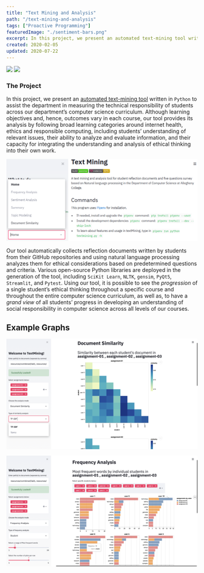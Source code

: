 ```yaml
---
title: "Text Mining and Analysis"
path: "/text-mining-and-analysis"
tags: ["Proactive Programming"]
featuredImage: "./sentiment-bars.png"
excerpt: In this project, we present an automated text-mining tool written in Python to assist the department in measuring the technical responsibility of students across our department’s computer science curriculum.
created: 2020-02-05
updated: 2020-07-22
---
```


[![](https://travis-ci.com/Allegheny-Mozilla-Fellows/textMining.svg?branch=master)](https://travis-ci.com/Allegheny-Mozilla-Fellows/textMining) [![](https://codecov.io/gh/Allegheny-Mozilla-Fellows/textMining/branch/master/graph/badge.svg)](https://codecov.io/gh/Allegheny-Mozilla-Fellows/textMining)

### The Project

In this project, we present an [automated text-mining tool](https://github.com/Allegheny-Mozilla-Fellows/textMining) written in `Python` to assist the department in measuring the technical responsibility of students across our department’s computer science curriculum. Although learning objectives and, hence, outcomes vary in each course, our tool provides its analysis by following broad learning categories around internet health, ethics and responsible computing, including students’ understanding of relevant issues, their ability to analyze and evaluate information, and their capacity for integrating the understanding and analysis of ethical thinking into their own work.

![User Inferface with our tool](./interface.png)

Our tool automatically collects reflection documents written by students from their GitHub repositories and using natural language processing analyzes them for ethical considerations based on predetermined questions and criteria. Various open-source Python libraries are deployed in the generation of the tool, including `SciKit Learn`, `NLTK`, `gensim`, `PyQt5`, `Streamlit`, and `Pytest`. Using our tool, it is possible to see the *progression* of a single student’s ethical thinking throughout a specific course and throughout the entire computer science curriculum, as well as, to have a *grand view* of all students’ progress in developing an understanding of social responsibility in computer science across all levels of our courses.


## Example Graphs

![Sentiment Analysis with a Bar Graph](./document-similarity.png)

![Frequency Analysis of Students' Reflections](./big-freq-analysis.png)
